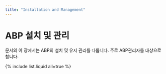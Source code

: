```yaml
---
title: "Installation and Management"
---
```


# ABP 설치 및 관리

문서의 이 장에서는 ABP의 설치 및 유지 관리를 다룹니다. 주로 ABP관리자를 대상으로합니다.

{% include list.liquid all=true %}

